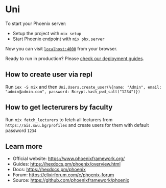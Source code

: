 # Uni

To start your Phoenix server:

  * Setup the project with `mix setup`
  * Start Phoenix endpoint with `mix phx.server`

Now you can visit [`localhost:4000`](http://localhost:4000) from your browser.

Ready to run in production? Please [check our deployment guides](https://hexdocs.pm/phoenix/deployment.html).

## How to create user via repl
Run `iex -S mix` and then `Uni.Users.create_user(%{name: "Admin", email: "admin@admin.com", password: Bcrypt.hash_pwd_salt("1234")})`

## How to get lecterurers by faculty
Run `mix fetch_lecturers` to fetch all lecturers from `https://ais.swu.bg/profiles` and create users for them with default password `1234`

## Learn more

  * Official website: https://www.phoenixframework.org/
  * Guides: https://hexdocs.pm/phoenix/overview.html
  * Docs: https://hexdocs.pm/phoenix
  * Forum: https://elixirforum.com/c/phoenix-forum
  * Source: https://github.com/phoenixframework/phoenix
